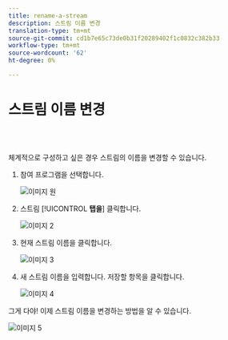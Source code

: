 ```yaml
---
title: rename-a-stream
description: 스트림 이름 변경
translation-type: tm+mt
source-git-commit: cd1b7e65c73de0b31f20289402f1c0832c382b33
workflow-type: tm+mt
source-wordcount: '62'
ht-degree: 0%

---
```



# 스트림 이름 변경

<br> 

체계적으로 구성하고 싶은 경우 스트림의 이름을 변경할 수 있습니다.

1. 참여 프로그램을 선택합니다.

   ![이미지 원](/help/sky/assets/engagement-programs/rename-a-stream/rename-a-stream-1.png)

1. 스트림 [!UICONTROL **탭을**] 클릭합니다.

   ![이미지 2](/help/sky/assets/engagement-programs/rename-a-stream/rename-a-stream-2.png)

1. 현재 스트림 이름을 클릭합니다.

   ![이미지 3](/help/sky/assets/engagement-programs/rename-a-stream/rename-a-stream-3.png)

1. 새 스트림 이름을 입력합니다. 저장할 항목을 클릭합니다.

   ![이미지 4](/help/sky/assets/engagement-programs/rename-a-stream/rename-a-stream-4.png)

그게 다야! 이제 스트림 이름을 변경하는 방법을 알 수 있습니다.

![이미지 5](/help/sky/assets/engagement-programs/rename-a-stream/rename-a-stream-5.png)
